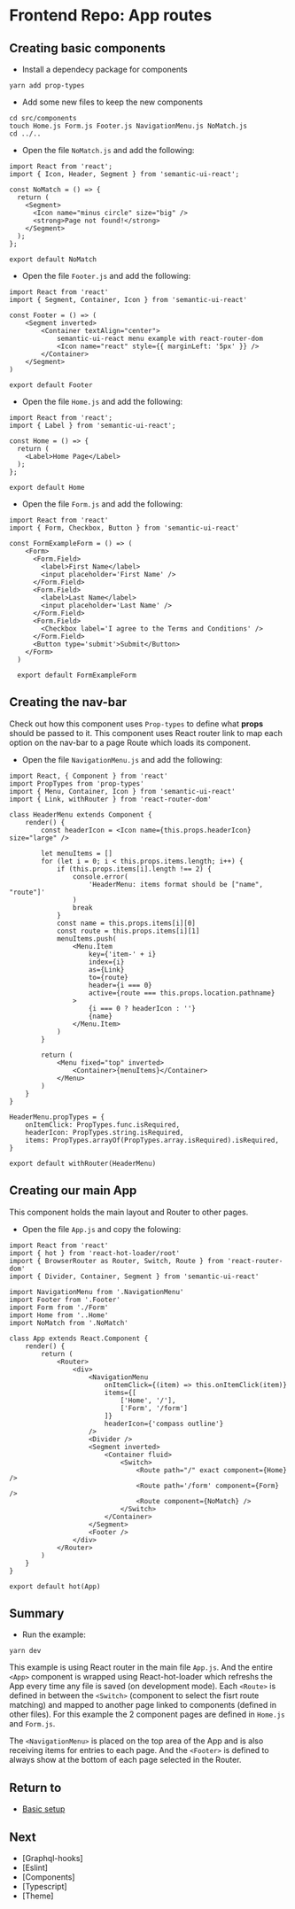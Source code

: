 # Frontend Repo: App routes

## Creating basic components

* Install a dependecy package for components

`yarn add prop-types`

* Add some new files to keep the new components

`cd src/components`\
`touch Home.js Form.js Footer.js NavigationMenu.js NoMatch.js`\
`cd ../..`

* Open the file `NoMatch.js` and add the following:
```
import React from 'react';
import { Icon, Header, Segment } from 'semantic-ui-react';

const NoMatch = () => {
  return (
    <Segment>
      <Icon name="minus circle" size="big" />
      <strong>Page not found!</strong>
    </Segment>
  );
};

export default NoMatch
```

* Open the file `Footer.js` and add the following:

```
import React from 'react'
import { Segment, Container, Icon } from 'semantic-ui-react'

const Footer = () => (
    <Segment inverted>
        <Container textAlign="center">
            semantic-ui-react menu example with react-router-dom
            <Icon name="react" style={{ marginLeft: '5px' }} />
        </Container>
    </Segment>
)

export default Footer
```

* Open the file `Home.js` and add the following:

```
import React from 'react';
import { Label } from 'semantic-ui-react';

const Home = () => {
  return (
    <Label>Home Page</Label>
  );
};

export default Home
```
* Open the file `Form.js` and add the following:

```
import React from 'react'
import { Form, Checkbox, Button } from 'semantic-ui-react'

const FormExampleForm = () => (
    <Form>
      <Form.Field>
        <label>First Name</label>
        <input placeholder='First Name' />
      </Form.Field>
      <Form.Field>
        <label>Last Name</label>
        <input placeholder='Last Name' />
      </Form.Field>
      <Form.Field>
        <Checkbox label='I agree to the Terms and Conditions' />
      </Form.Field>
      <Button type='submit'>Submit</Button>
    </Form>
  )
  
  export default FormExampleForm
  ```

## Creating the nav-bar

Check out how this component uses `Prop-types` to define what **props** should be passed to it. This component uses React router link to map each option on the nav-bar to a page Route which loads its component.

* Open the file `NavigationMenu.js` and add the following:

```
import React, { Component } from 'react'
import PropTypes from 'prop-types'
import { Menu, Container, Icon } from 'semantic-ui-react'
import { Link, withRouter } from 'react-router-dom'

class HeaderMenu extends Component {
    render() {
        const headerIcon = <Icon name={this.props.headerIcon} size="large" />

        let menuItems = []
        for (let i = 0; i < this.props.items.length; i++) {
            if (this.props.items[i].length !== 2) {
                console.error(
                    'HeaderMenu: items format should be ["name", "route"]'
                )
                break
            }
            const name = this.props.items[i][0]
            const route = this.props.items[i][1]
            menuItems.push(
                <Menu.Item
                    key={'item-' + i}
                    index={i}
                    as={Link}
                    to={route}
                    header={i === 0}
                    active={route === this.props.location.pathname}
                >
                    {i === 0 ? headerIcon : ''}
                    {name}
                </Menu.Item>
            )
        }

        return (
            <Menu fixed="top" inverted>
                <Container>{menuItems}</Container>
            </Menu>
        )
    }
}

HeaderMenu.propTypes = {
    onItemClick: PropTypes.func.isRequired,
    headerIcon: PropTypes.string.isRequired,
    items: PropTypes.arrayOf(PropTypes.array.isRequired).isRequired,
}

export default withRouter(HeaderMenu)
```

## Creating our main App

This component holds the main layout and Router to other pages.

* Open the file `App.js` and copy the folowing:

```
import React from 'react'
import { hot } from 'react-hot-loader/root'
import { BrowserRouter as Router, Switch, Route } from 'react-router-dom'
import { Divider, Container, Segment } from 'semantic-ui-react'

import NavigationMenu from '.NavigationMenu'
import Footer from '.Footer'
import Form from './Form'
import Home from '..Home'
import NoMatch from '.NoMatch'

class App extends React.Component {
    render() {
        return (
            <Router>
                <div>
                    <NavigationMenu
                        onItemClick={(item) => this.onItemClick(item)}
                        items={[
                            ['Home', '/'],
                            ['Form', '/form']
                        ]}
                        headerIcon={'compass outline'}
                    />
                    <Divider />
                    <Segment inverted>
                        <Container fluid>
                            <Switch>
                                <Route path="/" exact component={Home} />
                                <Route path='/form' component={Form} />
                                <Route component={NoMatch} />
                            </Switch>
                        </Container>
                    </Segment>
                    <Footer />
                </div>
            </Router>
        )
    }
}

export default hot(App)
```

## Summary

* Run the example:

`yarn dev`

This example is using React router in the main file `App.js`. And the entire `<App>` component is wrapped using React-hot-loader which refreshs the App every time any file is saved (on development mode).
Each `<Route>` is defined in between the `<Switch>` (component to select the fisrt route matching) and mapped to another page linked to components (defined in other files). For this example the 2 component pages are defined in `Home.js` and `Form.js`.

The `<NavigationMenu>` is placed on the top area of the App and is also receiving items for entries to each page. 
And the `<Footer>` is defined to always show at the bottom of each page selected in the Router.

## Return to
- [Basic setup](Front-end-setup.md)

## Next
- [Graphql-hooks]
- [Eslint]
- [Components]
- [Typescript]
- [Theme]